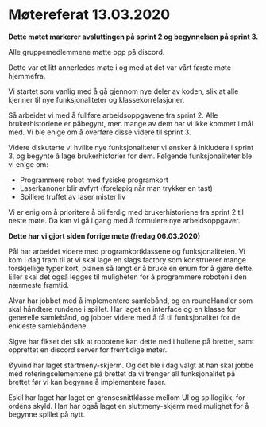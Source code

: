 # Møtereferat 13.03.2020

**Dette møtet markerer avsluttingen på sprint 2 og begynnelsen på sprint 3.**

Alle gruppemedlemmene møtte opp på discord.

Dette var et litt annerledes møte i og med at det var vårt første møte hjemmefra.

Vi startet som vanlig med å gå gjennom nye deler av koden, slik at alle kjenner til nye funksjonaliteter og klassekorrelasjoner.

Så arbeidet vi med å fullføre arbeidsoppgavene fra sprint 2. Alle brukerhistoriene er påbegynt, men mange av dem har vi ikke kommet i mål med. Vi ble enige om å overføre disse videre til sprint 3.

Videre diskuterte vi hvilke nye funksjonaliteter vi ønsker å inkludere i sprint 3, og begynte å lage brukerhistorier for dem. Følgende funksjonaliteter ble vi enige om:

- Programmere robot med fysiske programkort
- Laserkanoner blir avfyrt (foreløpig når man trykker en tast)
- Spillere truffet av laser mister liv

Vi er enig om å prioritere å bli ferdig med brukerhistoriene fra sprint 2 til neste møte. Da kan vi gå i gang med å formulere nye arbeidsoppgaver.

**Dette har vi gjort siden forrige møte (fredag 06.03.2020)**

Pål har arbeidet videre med programkortklassene og funksjonaliteten. Vi kom i dag fram til at vi skal lage en slags factory som konstruerer mange forskjellige typer kort, planen så langt er å bruke en enum for å gjøre dette. Eller skal det også legges til muligheten for å programmere roboten i den nærmeste framtid.

Alvar har jobbet med å implementere samlebånd, og en roundHandler som skal håndtere rundene i spillet. Har laget en interface og en klasse for generelle samlebånd, og jobber videre med å få til funksjonalitet for de enkleste samlebåndene.

Sigve har fikset det slik at robotene kan dette ned i hullene på brettet, samt opprettet en discord server for fremtidige møter.

Øyvind har laget startmeny-skjerm. Og det ble i dag valgt at han skal jobbe med roteringselementene på brettet da vi trenger all funksjonalitet på brettet før vi kan begynne å implementere faser.

Eskil har laget har laget en grensesnittklasse mellom UI og spillogikk, for ordens skyld. Han har også laget en sluttmeny-skjerm med mulighet for å begynne spillet på nytt.
